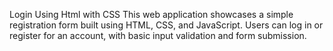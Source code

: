 Login Using Html with CSS
This web application showcases a simple registration form built using HTML, CSS, and JavaScript. Users can log in or register for an account, with basic input validation and form submission.
